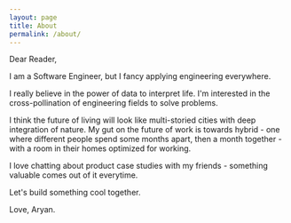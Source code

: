 ```yaml
---
layout: page
title: About
permalink: /about/
---
```


Dear Reader,

I am a Software Engineer, but I fancy applying engineering everywhere. 

I really believe in the power of data to interpret life. I'm interested in the cross-pollination of engineering fields to solve problems. 

I think the future of living will look like multi-storied cities with deep integration of nature. My gut on the future of work is towards hybrid - one where different people spend some months apart, then a month together - with a room in their homes optimized for working.

I love chatting about product case studies with my friends - something valuable comes out of it everytime.

Let's build something cool together.

Love,
Aryan.